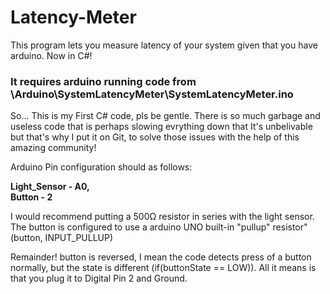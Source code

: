 # Latency-Meter
This program lets you measure latency of your system given that you have arduino. Now in C#!

<h3>It requires arduino running code from \Arduino\SystemLatencyMeter\SystemLatencyMeter.ino</h3>


So... This is my First C# code, pls be gentle. There is so much garbage and useless code that is perhaps slowing evrything down that It's unbelivable but that's why I put it on Git, to solve those issues with the help of this amazing community!


Arduino Pin configuration should as follows:

<b>Light_Sensor - A0, </br></b>
<b>Button - 2 </b>

I would recommend putting a 500Ω resistor in series with the light sensor. The button is configured to use a arduino UNO built-in "pullup" resistor" (button, INPUT_PULLUP)

Remainder! button is reversed, I mean the code detects press of a button normally, but the state is different (if(buttonState == LOW)). All it means is that you plug it to Digital Pin 2 and Ground.
